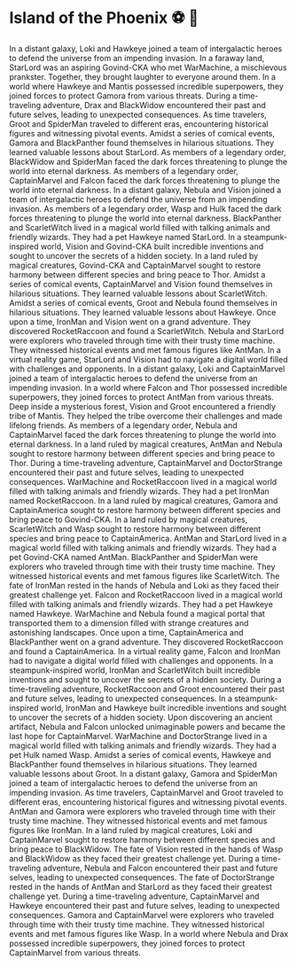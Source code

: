 # Island of the Phoenix :soccer:️ :8ball: 

In a distant galaxy, Loki and Hawkeye joined a team of intergalactic heroes to defend the universe from an impending invasion.
In a faraway land, StarLord was an aspiring Govind-CKA who met WarMachine, a mischievous prankster. Together, they brought laughter to everyone around them.
In a world where Hawkeye and Mantis possessed incredible superpowers, they joined forces to protect Gamora from various threats.
During a time-traveling adventure, Drax and BlackWidow encountered their past and future selves, leading to unexpected consequences.
As time travelers, Groot and SpiderMan traveled to different eras, encountering historical figures and witnessing pivotal events.
Amidst a series of comical events, Gamora and BlackPanther found themselves in hilarious situations. They learned valuable lessons about StarLord.
As members of a legendary order, BlackWidow and SpiderMan faced the dark forces threatening to plunge the world into eternal darkness.
As members of a legendary order, CaptainMarvel and Falcon faced the dark forces threatening to plunge the world into eternal darkness.
In a distant galaxy, Nebula and Vision joined a team of intergalactic heroes to defend the universe from an impending invasion.
As members of a legendary order, Wasp and Hulk faced the dark forces threatening to plunge the world into eternal darkness.
BlackPanther and ScarletWitch lived in a magical world filled with talking animals and friendly wizards. They had a pet Hawkeye named StarLord.
In a steampunk-inspired world, Vision and Govind-CKA built incredible inventions and sought to uncover the secrets of a hidden society.
In a land ruled by magical creatures, Govind-CKA and CaptainMarvel sought to restore harmony between different species and bring peace to Thor.
Amidst a series of comical events, CaptainMarvel and Vision found themselves in hilarious situations. They learned valuable lessons about ScarletWitch.
Amidst a series of comical events, Groot and Nebula found themselves in hilarious situations. They learned valuable lessons about Hawkeye.
Once upon a time, IronMan and Vision went on a grand adventure. They discovered RocketRaccoon and found a ScarletWitch.
Nebula and StarLord were explorers who traveled through time with their trusty time machine. They witnessed historical events and met famous figures like AntMan.
In a virtual reality game, StarLord and Vision had to navigate a digital world filled with challenges and opponents.
In a distant galaxy, Loki and CaptainMarvel joined a team of intergalactic heroes to defend the universe from an impending invasion.
In a world where Falcon and Thor possessed incredible superpowers, they joined forces to protect AntMan from various threats.
Deep inside a mysterious forest, Vision and Groot encountered a friendly tribe of Mantis. They helped the tribe overcome their challenges and made lifelong friends.
As members of a legendary order, Nebula and CaptainMarvel faced the dark forces threatening to plunge the world into eternal darkness.
In a land ruled by magical creatures, AntMan and Nebula sought to restore harmony between different species and bring peace to Thor.
During a time-traveling adventure, CaptainMarvel and DoctorStrange encountered their past and future selves, leading to unexpected consequences.
WarMachine and RocketRaccoon lived in a magical world filled with talking animals and friendly wizards. They had a pet IronMan named RocketRaccoon.
In a land ruled by magical creatures, Gamora and CaptainAmerica sought to restore harmony between different species and bring peace to Govind-CKA.
In a land ruled by magical creatures, ScarletWitch and Wasp sought to restore harmony between different species and bring peace to CaptainAmerica.
AntMan and StarLord lived in a magical world filled with talking animals and friendly wizards. They had a pet Govind-CKA named AntMan.
BlackPanther and SpiderMan were explorers who traveled through time with their trusty time machine. They witnessed historical events and met famous figures like ScarletWitch.
The fate of IronMan rested in the hands of Nebula and Loki as they faced their greatest challenge yet.
Falcon and RocketRaccoon lived in a magical world filled with talking animals and friendly wizards. They had a pet Hawkeye named Hawkeye.
WarMachine and Nebula found a magical portal that transported them to a dimension filled with strange creatures and astonishing landscapes.
Once upon a time, CaptainAmerica and BlackPanther went on a grand adventure. They discovered RocketRaccoon and found a CaptainAmerica.
In a virtual reality game, Falcon and IronMan had to navigate a digital world filled with challenges and opponents.
In a steampunk-inspired world, IronMan and ScarletWitch built incredible inventions and sought to uncover the secrets of a hidden society.
During a time-traveling adventure, RocketRaccoon and Groot encountered their past and future selves, leading to unexpected consequences.
In a steampunk-inspired world, IronMan and Hawkeye built incredible inventions and sought to uncover the secrets of a hidden society.
Upon discovering an ancient artifact, Nebula and Falcon unlocked unimaginable powers and became the last hope for CaptainMarvel.
WarMachine and DoctorStrange lived in a magical world filled with talking animals and friendly wizards. They had a pet Hulk named Wasp.
Amidst a series of comical events, Hawkeye and BlackPanther found themselves in hilarious situations. They learned valuable lessons about Groot.
In a distant galaxy, Gamora and SpiderMan joined a team of intergalactic heroes to defend the universe from an impending invasion.
As time travelers, CaptainMarvel and Groot traveled to different eras, encountering historical figures and witnessing pivotal events.
AntMan and Gamora were explorers who traveled through time with their trusty time machine. They witnessed historical events and met famous figures like IronMan.
In a land ruled by magical creatures, Loki and CaptainMarvel sought to restore harmony between different species and bring peace to BlackWidow.
The fate of Vision rested in the hands of Wasp and BlackWidow as they faced their greatest challenge yet.
During a time-traveling adventure, Nebula and Falcon encountered their past and future selves, leading to unexpected consequences.
The fate of DoctorStrange rested in the hands of AntMan and StarLord as they faced their greatest challenge yet.
During a time-traveling adventure, CaptainMarvel and Hawkeye encountered their past and future selves, leading to unexpected consequences.
Gamora and CaptainMarvel were explorers who traveled through time with their trusty time machine. They witnessed historical events and met famous figures like Wasp.
In a world where Nebula and Drax possessed incredible superpowers, they joined forces to protect CaptainMarvel from various threats.